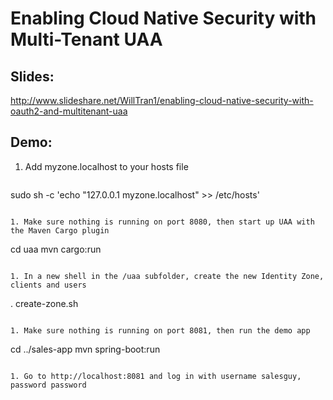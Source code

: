 # Enabling Cloud Native Security with Multi-Tenant UAA 


## Slides: 
http://www.slideshare.net/WillTran1/enabling-cloud-native-security-with-oauth2-and-multitenant-uaa

## Demo:

1. Add myzone.localhost to your hosts file
  
   ```
sudo sh -c 'echo "127.0.0.1 myzone.localhost" >> /etc/hosts'
   ```

1. Make sure nothing is running on port 8080, then start up UAA with the Maven Cargo plugin

   ```
cd uaa
mvn cargo:run
   ```

1. In a new shell in the /uaa subfolder, create the new Identity Zone, clients and users

   ```
. create-zone.sh
   ```

1. Make sure nothing is running on port 8081, then run the demo app

   ```
cd ../sales-app
mvn spring-boot:run
   ``` 

1. Go to http://localhost:8081 and log in with username salesguy, password password
